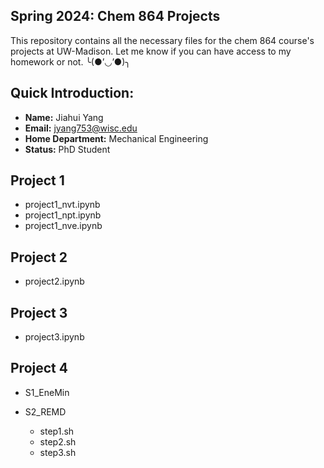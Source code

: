 ## Spring 2024: Chem 864 Projects

This repository contains all the necessary files for the chem 864 course's projects at UW-Madison. Let me know if you can have access to my homework or not. ╰(●’◡’●)╮

## Quick Introduction: 
- **Name:** Jiahui Yang
- **Email:** jyang753@wisc.edu
- **Home Department:** Mechanical Engineering
- **Status:** PhD Student

## Project 1

- project1_nvt.ipynb
- project1_npt.ipynb
- project1_nve.ipynb

## Project 2

- project2.ipynb

## Project 3

- project3.ipynb

## Project 4

- S1_EneMin

- S2_REMD
  - step1.sh
  - step2.sh
  - step3.sh

